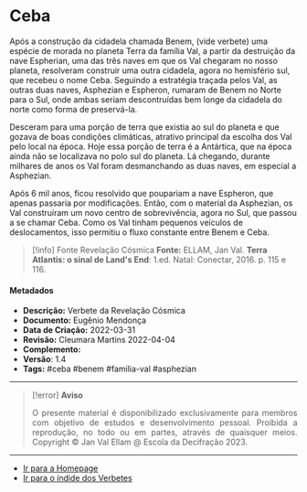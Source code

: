 # Ceba

Após a construção da cidadela chamada Benem, (vide verbete) uma espécie de morada no planeta Terra da família Val, a partir da destruição da nave Espherian, uma das três naves em que os Val chegaram no nosso planeta, resolveram construir uma outra cidadela, agora no hemisfério sul, que recebeu o nome Ceba. Seguindo a estratégia traçada pelos Val, as outras duas naves, Asphezian e Espheron, rumaram de Benem no Norte para o Sul, onde ambas seriam descontruídas bem longe da cidadela do norte como forma de preservá-la. 

Desceram para uma porção de terra que existia ao sul do planeta e que gozava de boas condições climáticas, atrativo principal da escolha dos Val pelo local na época. Hoje essa porção de terra é a Antártica, que na época ainda não se localizava no polo sul do planeta. Lá chegando, durante milhares de anos os Val foram desmanchando as duas naves, em especial a Asphezian. 

Após 6 mil anos, ficou resolvido que poupariam a nave Espheron, que apenas passaria por modificações. Então, com o material da Asphezian, os Val construíram um novo centro de sobrevivência, agora no Sul, que passou a se chamar Ceba. Como os Val tinham pequenos veículos de deslocamentos, isso permitiu o fluxo constante entre Benem e Ceba.

> [!info] Fonte Revelação Cósmica
> **Fonte:** ELLAM, Jan Val. **Terra Atlantis: o sinal de Land's End**: 1.ed. Natal: Conectar, 2016. p. 115 e 116. 

#### Metadados

- **Descrição:** Verbete da Revelação Cósmica
- **Documento:** Eugênio Mendonça	 
- **Data de Criação:** 2022-03-31
- **Revisão:** Cleumara Martins 2022-04-04
- **Complemento:** 
- **Versão**: 1.4 
- **Tags:** #ceba #benem #familia-val #asphezian 

---
> [!error] **Aviso**
> <p align="justify">O presente material é disponibilizado exclusivamente para membros com objetivo de estudos e desenvolvimento pessoal. Proibida a reprodução, no todo ou em partes, através de quaisquer meios. Copyright © Jan Val Ellam @ Escola da Decifração 2023. </p>

---
- [Ir para a Homepage](Homepage.canvas)
- [Ir para o índide dos Verbetes](ÍNDIDE%20GERAL%20DOS%20VERBETES.canvas)

